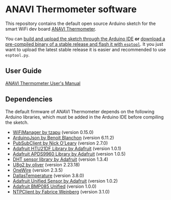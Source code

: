 # ANAVI Thermometer software

This repository contains the default open source Arduino sketch for the smart WiFi dev board [ANAVI Thermometer](https://anavi.technology/).

You can [build and upload the sketch through the Arduino IDE](https://www.youtube.com/watch?v=HMIkPuz0ZJs) **or** [download a pre-compiled binary of a stable release and flash it with `esptool`](https://blog.anavi.technology/?p=209). It you just want to upload the latest stable release it is easier and recommended to use `esptool.py`.

## User Guide

[ANAVI Thermometer User's Manual](https://github.com/AnaviTechnology/anavi-docs/blob/master/anavi-thermometer/anavi-thermometer.md)

## Dependencies

The default firmware of ANAVI Thermometer depends on the following Arduino libraries, which must be added in the Arduino IDE before compiling the sketch.

* [WiFiManager by tzapu](https://github.com/tzapu/WiFiManager) (version 0.15.0)
* [ArduinoJson by Benoit Blanchon](https://arduinojson.org/) (version 6.11.2)
* [PubSubClient by Nick O'Leary](https://pubsubclient.knolleary.net/) (version 2.7.0)
* [Adafruit HTU21DF Library by Adafruit](https://github.com/adafruit/Adafruit_HTU21DF_Library) (version 1.0.1)
* [Adafruit APDS9960 Library by Adafruit](https://github.com/adafruit/Adafruit_APDS9960) (version 1.0.5)
* [DHT sensor library by Adafruit](https://github.com/adafruit/DHT-sensor-library) (version 1.3.4)
* [U8g2 by oliver](https://github.com/olikraus/u8g2) (version 2.23.18)
* [OneWire](https://github.com/PaulStoffregen/OneWire) (version 2.3.5)
* [DallasTemperature](https://github.com/milesburton/Arduino-Temperature-Control-Library) (version 3.8.0)
* [Adafruit Unified Sensor by Adafruit](https://github.com/adafruit/Adafruit_Sensor) (version 1.0.2)
* [Adafruit BMP085 Unified](https://github.com/adafruit/Adafruit_BMP085_Unified) (version 1.0.0)
* [NTPClient by Fabrice Weinberg](https://github.com/arduino-libraries/NTPClient) (version 3.1.0)
